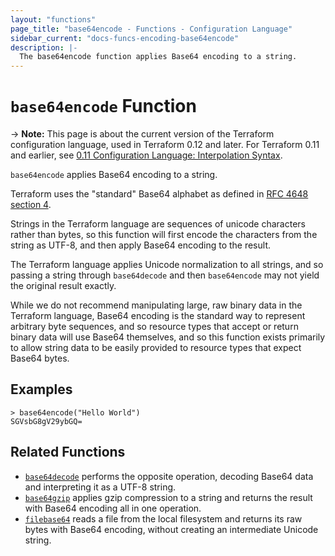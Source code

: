 ```yaml
---
layout: "functions"
page_title: "base64encode - Functions - Configuration Language"
sidebar_current: "docs-funcs-encoding-base64encode"
description: |-
  The base64encode function applies Base64 encoding to a string.
---
```


# `base64encode` Function

-> **Note:** This page is about the current version of the Terraform
configuration language, used in Terraform 0.12 and later. For Terraform 0.11 and
earlier, see
[0.11 Configuration Language: Interpolation Syntax](../../configuration-0-11/interpolation.html).

`base64encode` applies Base64 encoding to a string.

Terraform uses the "standard" Base64 alphabet as defined in
[RFC 4648 section 4](https://tools.ietf.org/html/rfc4648#section-4).

Strings in the Terraform language are sequences of unicode characters rather
than bytes, so this function will first encode the characters from the string
as UTF-8, and then apply Base64 encoding to the result.

The Terraform language applies Unicode normalization to all strings, and so
passing a string through `base64decode` and then `base64encode` may not yield
the original result exactly.

While we do not recommend manipulating large, raw binary data in the Terraform
language, Base64 encoding is the standard way to represent arbitrary byte
sequences, and so resource types that accept or return binary data will use
Base64 themselves, and so this function exists primarily to allow string
data to be easily provided to resource types that expect Base64 bytes.

## Examples

```
> base64encode("Hello World")
SGVsbG8gV29ybGQ=
```

## Related Functions

* [`base64decode`](./base64decode.html) performs the opposite operation,
  decoding Base64 data and interpreting it as a UTF-8 string.
* [`base64gzip`](./base64gzip.html) applies gzip compression to a string
  and returns the result with Base64 encoding all in one operation.
* [`filebase64`](./filebase64.html) reads a file from the local filesystem
  and returns its raw bytes with Base64 encoding, without creating an
  intermediate Unicode string.
